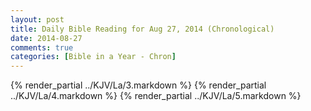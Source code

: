 ```yaml
---
layout: post
title: Daily Bible Reading for Aug 27, 2014 (Chronological)
date: 2014-08-27
comments: true
categories: [Bible in a Year - Chron]
---
```

{% render_partial ../KJV/La/3.markdown %}
{% render_partial ../KJV/La/4.markdown %}
{% render_partial ../KJV/La/5.markdown %}
